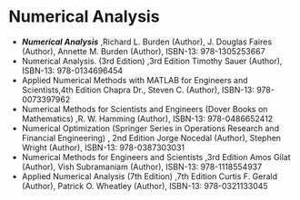 # Numerical Analysis
+ ***Numerical Analysis*** ,Richard L. Burden (Author), J. Douglas Faires  (Author), Annette M. Burden  (Author), ISBN-13: 978-1305253667
+ Numerical Analysis. (3rd Edition) ,3rd Edition Timothy Sauer (Author), ISBN-13: 978-0134696454
+ Applied Numerical Methods with MATLAB for Engineers and Scientists,4th Edition Chapra Dr., Steven C. (Author), ISBN-13: 978-0073397962
+ Numerical Methods for Scientists and Engineers (Dover Books on Mathematics) ,R. W. Hamming  (Author), ISBN-13: 978-0486652412
+ Numerical Optimization (Springer Series in Operations Research and Financial Engineering) , 2nd Edition Jorge Nocedal (Author), Stephen Wright (Author), ISBN-13: 978-0387303031
+ Numerical Methods for Engineers and Scientists ,3rd Edition Amos Gilat  (Author), Vish Subramaniam (Author), ISBN-13: 978-1118554937
+ Applied Numerical Analysis (7th Edition) ,7th Edition Curtis F. Gerald  (Author), Patrick O. Wheatley (Author), ISBN-13: 978-0321133045

